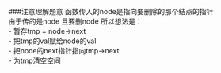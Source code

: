 ###注意理解题意 函数传入的node是指向要删除的那个结点的指针  
	由于传的是node 且要删node 所以想法是：  
		- 暂存tmp = node->next  
		- 把tmp的val赋给node的val  
		- 把node的next指针指向tmp->next  
		- 为tmp清空空间  